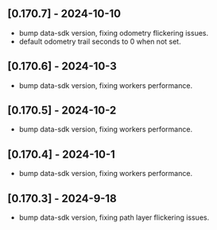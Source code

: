 ## [0.170.7] - 2024-10-10

- bump data-sdk version, fixing odometry flickering issues.
- default odometry trail seconds to 0 when not set.

## [0.170.6] - 2024-10-3

- bump data-sdk version, fixing workers performance.

## [0.170.5] - 2024-10-2

- bump data-sdk version, fixing workers performance.

## [0.170.4] - 2024-10-1

- bump data-sdk version, fixing workers performance.

## [0.170.3] - 2024-9-18

- bump data-sdk version, fixing path layer flickering issues.